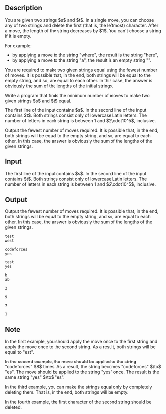 ## Description

<div><p>You are given two strings $s$ and $t$. In a single move, you can choose any of two strings and delete the first (that is, the leftmost) character. After a move, the length of the string decreases by $1$. You can't choose a string if it is empty.</p><p>For example:</p><ul> <li> by applying a move to the string "<span class="tex-font-style-tt">where</span>", the result is the string "<span class="tex-font-style-tt">here</span>", </li><li> by applying a move to the string "<span class="tex-font-style-tt">a</span>", the result is an empty string "". </li></ul><p>You are required to make two given strings equal using the fewest number of moves. It is possible that, in the end, both strings will be equal to the empty string, and so, are equal to each other. In this case, the answer is obviously the sum of the lengths of the initial strings.</p><p>Write a program that finds the minimum number of moves to make two given strings $s$ and $t$ equal.</p></div><div class="input-specification"><p>The first line of the input contains $s$. In the second line of the input contains $t$. Both strings consist only of lowercase Latin letters. The number of letters in each string is between 1 and $2\cdot10^5$, inclusive.</p></div><div class="output-specification"><p>Output the fewest number of moves required. It is possible that, in the end, both strings will be equal to the empty string, and so, are equal to each other. In this case, the answer is obviously the sum of the lengths of the given strings.</p></div>

## Input

<p>The first line of the input contains $s$. In the second line of the input contains $t$. Both strings consist only of lowercase Latin letters. The number of letters in each string is between 1 and $2\cdot10^5$, inclusive.</p>

## Output

<p>Output the fewest number of moves required. It is possible that, in the end, both strings will be equal to the empty string, and so, are equal to each other. In this case, the answer is obviously the sum of the lengths of the given strings.</p>





```input1
test
west

```




```input2
codeforces
yes

```




```input3
test
yes

```




```input4
b
ab

```




```output1
2

```




```output2
9

```




```output3
7

```




```output4
1

```



## Note

<p>In the first example, you should apply the move once to the first string and apply the move once to the second string. As a result, both strings will be equal to "<span class="tex-font-style-tt">est</span>".</p><p>In the second example, the move should be applied to the string "<span class="tex-font-style-tt">codeforces</span>" $8$ times. As a result, the string becomes "<span class="tex-font-style-tt"><span class="tex-font-style-striked">codeforc</span>es</span>" $\to$ "<span class="tex-font-style-tt">es</span>". The move should be applied to the string "<span class="tex-font-style-tt">yes</span>" once. The result is the same string "<span class="tex-font-style-tt"><span class="tex-font-style-striked">y</span>es</span>" $\to$ "<span class="tex-font-style-tt">es</span>".</p><p>In the third example, you can make the strings equal only by completely deleting them. That is, in the end, both strings will be empty.</p><p>In the fourth example, the first character of the second string should be deleted.</p>
